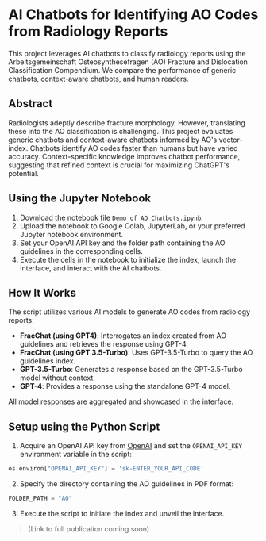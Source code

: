 

# AI Chatbots for Identifying AO Codes from Radiology Reports

This project leverages AI chatbots to classify radiology reports using the Arbeitsgemeinschaft Osteosynthesefragen (AO) Fracture and Dislocation Classification Compendium. We compare the performance of generic chatbots, context-aware chatbots, and human readers.

## Abstract
Radiologists adeptly describe fracture morphology. However, translating these into the AO classification is challenging. This project evaluates generic chatbots and context-aware chatbots informed by AO's vector-index. Chatbots identify AO codes faster than humans but have varied accuracy. Context-specific knowledge improves chatbot performance, suggesting that refined context is crucial for maximizing ChatGPT's potential.

## Using the Jupyter Notebook

1. Download the notebook file `Demo of AO Chatbots.ipynb`.
2. Upload the notebook to Google Colab, JupyterLab, or your preferred Jupyter notebook environment.
3. Set your OpenAI API key and the folder path containing the AO guidelines in the corresponding cells.
4. Execute the cells in the notebook to initialize the index, launch the interface, and interact with the AI chatbots.

## How It Works

The script utilizes various AI models to generate AO codes from radiology reports:
- **FracChat (using GPT4)**: Interrogates an index created from AO guidelines and retrieves the response using GPT-4.
- **FracChat (using GPT 3.5-Turbo)**: Uses GPT-3.5-Turbo to query the AO guidelines index.
- **GPT-3.5-Turbo**: Generates a response based on the GPT-3.5-Turbo model without context.
- **GPT-4**: Provides a response using the standalone GPT-4 model.

All model responses are aggregated and showcased in the interface.

## Setup using the Python Script

1. Acquire an OpenAI API key from [OpenAI](https://platform.openai.com/account/api-keys) and set the `OPENAI_API_KEY` environment variable in the script:
```python
os.environ["OPENAI_API_KEY"] = 'sk-ENTER_YOUR_API_CODE'
```
2. Specify the directory containing the AO guidelines in PDF format:
```python
FOLDER_PATH = "AO"
```
3. Execute the script to initiate the index and unveil the interface.

> (Link to full publication coming soon) 
